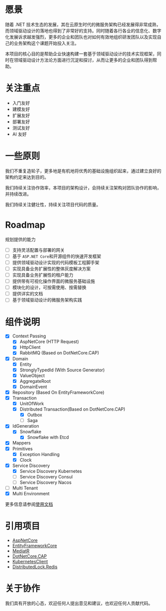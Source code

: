 # 愿景

随着 .NET
技术生态的发展，其在云原生时代的微服务架构已经发展得非常成熟，而领域驱动设计的落地也得到了非常好的支持。同时随着各行各业的信息化、数字化发展诉求越发强烈，更多的企业和团队也对如何有效地组织研发团队以及实现自己的业务架构这个课题开始投入关注。

本项目的核心目的是帮助企业快速构建一套基于领域驱动设计的技术实现框架，同时在领域驱动设计方法论方面进行沉淀和探讨，从而让更多的企业和团队得到帮助。


# 关注重点

+ 入门友好
+ 建模友好
+ 扩展友好
+ 部署友好
+ 测试友好
+ AI 友好


# 一些原则

我们不重复造轮子，更多地是有机地将优秀的基础设施组织起来，通过建立良好的架构约定来达到目的。

我们持续关注协作效率，本项目的架构设计，会持续关注架构对团队协作的影响，并持续改进。

我们持续关注健壮性，持续关注项目代码的质量。

# Roadmap

规划提供的能力

+ [ ] 支持灵活配置与部署的网关
+ [ ] 基于 `ASP.NET Core`和开源组件的快速开发框架
+ [ ] 提供领域驱动设计实现的代码模板工程脚手架
+ [ ] 实现具备业务扩展性的整体灰度解决方案
+ [ ] 实现具备业务扩展性的租户能力
+ [ ] 提供带有可视化操作界面的微服务基础设施
+ [ ] 模块化的设计，可按需使用、按需替换
+ [ ] 提供详实的文档
+ [ ] 基于领域驱动设计的微服务架构实践

# 组件说明

+ [x] Context Passing
    + [x] AspNetCore (HTTP Request)
    + [x] HttpClient
    + [x] RabbitMQ (Based on DotNetCore.CAP)
+ [x] Domain
    + [x] Entity
    + [x] StronglyTypedId (With Source Generator)
    + [x] ValueObject
    + [x] AggregateRoot
    + [x] DomainEvent
+ [x] Repository (Based On EntityFrameworkCore)
+ [x] Transaction
    + [x] UnitOfWork
    + [x] Distributed Transaction(Based on DotNetCore.CAP)
        + [x] Outbox
        + [ ] Saga
+ [x] IdGeneration
    + [x] Snowflake
        + [x] Snowflake with Etcd
+ [x] Mappers
+ [x] Primitives
    + [x] Exception Handling
    + [x] Clock
+ [x] Service Discovery
    + [x] Service Discovery Kubernetes
    + [ ] Service Discovery Consul
    + [ ] Service Discovery Nacos
+ [ ] Multi Tenant
+ [x] Multi Environment

更多信息请参阅[使用文档](docs/index.md)
# 引用项目

+ [AspNetCore](https://github.com/dotnet/aspnetcore)
+ [EntityFrameworkCore](https://github.com/dotnet/efcore)
+ [MediatR](https://github.com/jbogard/MediatR)
+ [DotNetCore.CAP](https://github.com/dotnetcore/CAP)
+ [KubernetesClient](https://github.com/kubernetes-client/csharp)
+ [DistributedLock.Redis](https://github.com/madelson/DistributedLock)

# 关于协作

我们具有开放的心态，欢迎任何人提出意见和建议，也欢迎任何人贡献代码。